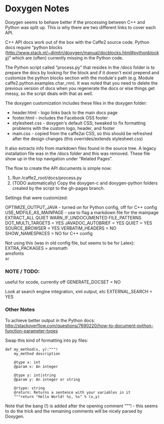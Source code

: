 # Doxygen Notes

Doxygen seems to behave better if the processing between C++ and Python was split up. This is why there are two different links to cover each API.

C++ API docs work out of the box with the Caffe2 source code. Python docs require “python blocks (http://www.stack.nl/~dimitri/doxygen/manual/docblocks.html#pythonblocks)” which are (often) currently missing in the Python code.

The Python script called “process.py” that resides in the /docs folder is to prepare the docs by looking for the block and if it doesn't exist prepend and customize the python blocks section with the module's path (e.g. Module caffe2.python.examples.char_rnn). It was noted that you need to delete the previous version of docs when you regenerate the docs or else things get messy, so the script deals with that as well.

The doxygen customization includes these files in the doxygen folder:

- header.html - logo links back to the main docs page
- footer.html - includes the Facebook OSS footer
- stylesheet.css - doxygen's default CSS; tweaked to fix formatting problems with the custom logo, header, and footer
- main.css - copied from the caffe2ai CSS, so this should be refreshed after the design changes (this overrides/extends stylesheet.css)

It also extracts info from markdown files found in the source tree. A legacy installation file was in the /docs folder and this was removed. These file show up in the top navigation under “Related Pages”.

The flow to create the API documents is simple now:

1. Run /caffe2_root/docs/process.py
2. (TODO automatically) Copy the doxygen-c and doxygen-python folders created by the script to the gh-pages branch.

Settings that were customized:

OPTIMIZE_OUTPUT_JAVA - turned on for Python config, off for C++ config
USE_MDFILE_AS_MAINPAGE - use to flag a markdown file for the mainpage
EXTRACT_ALL
QUIET
WARN_IF_UNDOCUMENTED
FILE_PATTERNS
DOT_MULTI_TARGETS = YES
JAVADOC_AUTOBRIEF = YES
QUIET = YES
SOURCE_BROWSER = YES
VERBATIM_HEADERS = NO
SHOW_NAMESPACES = NO for C++ config

Not using this (was in old config file, but seems to be for Latex):
EXTRA_PACKAGES = amsmath \
amsfonts \
xr

### NOTE / TODO:

useful for xcode, currently off
GENERATE_DOCSET = NO

Look at search engine integration, xml output, etc
EXTERNAL_SEARCH = YES

### Other Notes

To achieve better output in the Python docs:
http://stackoverflow.com/questions/7690220/how-to-document-python-function-parameter-types

Swap this kind of formatting into py files:

```
def my_method(x, y):"""!
    my_method description

    @type x: int
    @param x: An integer

    @type y: int|string
    @param y: An integer or string

    @rtype: string
    @return: Returns a sentence with your variables in it
    """return "Hello World! %s, %s" % (x,y)
```

Note that the bang (!) is added after the opening comment """! - this seems to do the trick and the remaining comments will be nicely parsed by Doxygen.
